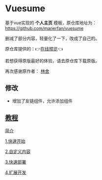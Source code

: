 # Vuesume

基于vue实现的 **个人主页** 模板，原仓库地址为：https://github.com/manerfan/vuesume

删减了部分内容，轻量化了一下，改成了自己的。

原仓库提供的：👉[在线预览](https://cv.manerfan.com)👈

若想获得原版最好的体验，请去原仓库下载原版。

再次感谢原作者： [ 林舍 ](https://github.com/manerfan)



## 修改

- 增加了友链组件，允许添加组件



## [教程](https://github.com/manerfan/vuesume/wiki)

[简介](https://github.com/manerfan/vuesume/wiki)  

[1.快速开始](https://github.com/manerfan/vuesume/wiki/1.快速开始)  

[2.自定义内容](https://github.com/manerfan/vuesume/wiki/2.自定义内容)  

[3.快速部署](https://github.com/manerfan/vuesume/wiki/3.快速部署)  

[4.扩展开发](https://github.com/manerfan/vuesume/wiki/4.扩展开发)  
